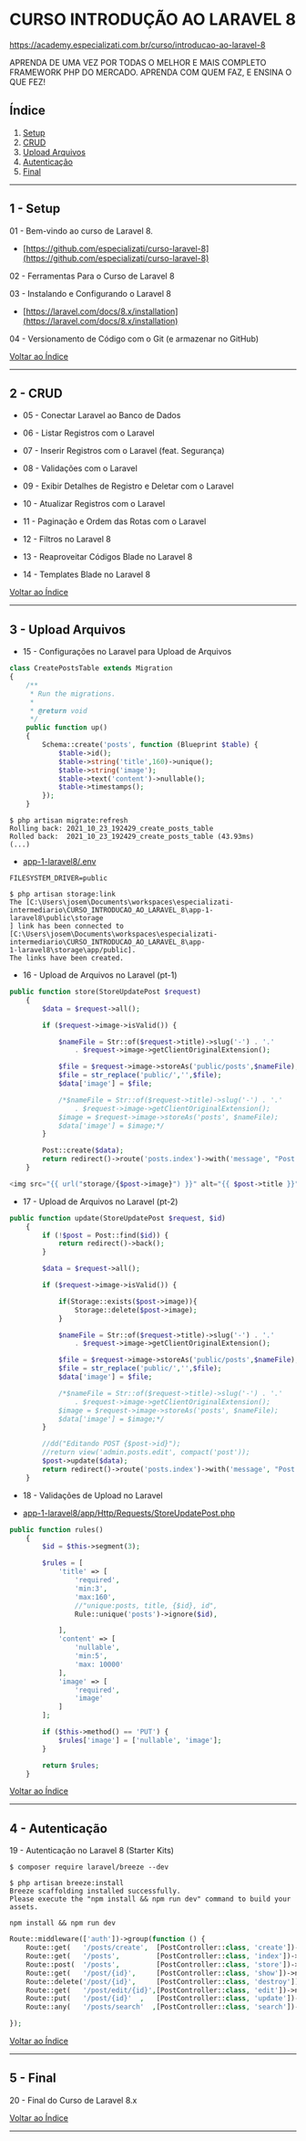 # CURSO INTRODUÇÃO AO LARAVEL 8

https://academy.especializati.com.br/curso/introducao-ao-laravel-8

APRENDA DE UMA VEZ POR TODAS O MELHOR E MAIS COMPLETO FRAMEWORK PHP DO MERCADO. APRENDA COM QUEM FAZ, E ENSINA O QUE FEZ!

## <a name="indice">Índice</a>

1. [Setup](#parte1)     
2. [CRUD](#parte2)     
3. [Upload Arquivos](#parte3)     
4. [Autenticação](#parte4)     
5. [Final](#parte5)     
---


## <a name="parte1">1 - Setup</a>

01 - Bem-vindo ao curso de Laravel 8.

- [https://github.com/especializati/curso-laravel-8](https://github.com/especializati/curso-laravel-8)


02 - Ferramentas Para o Curso de Laravel 8

03 - Instalando e Configurando o Laravel 8

- [https://laravel.com/docs/8.x/installation](https://laravel.com/docs/8.x/installation)


04 - Versionamento de Código com o Git (e armazenar no GitHub)

[Voltar ao Índice](#indice)

---


## <a name="parte2">2 - CRUD</a>

- 05 - Conectar Laravel ao Banco de Dados

- 06 - Listar Registros com o Laravel
 
- 07 - Inserir Registros com o Laravel (feat. Segurança)
 
- 08 - Validações com o Laravel
 
- 09 - Exibir Detalhes de Registro e Deletar com o Laravel
 
- 10 - Atualizar Registros com o Laravel
 
- 11 - Paginação e Ordem das Rotas com o Laravel
 
- 12 - Filtros no Laravel 8
 
- 13 - Reaproveitar Códigos Blade no Laravel 8
 
- 14 - Templates Blade no Laravel 8


[Voltar ao Índice](#indice)

---


## <a name="parte3">3 - Upload Arquivos</a>

- 15 - Configurações no Laravel para Upload de Arquivos

```php
class CreatePostsTable extends Migration
{
    /**
     * Run the migrations.
     *
     * @return void
     */
    public function up()
    {
        Schema::create('posts', function (Blueprint $table) {
            $table->id();
            $table->string('title',160)->unique();
            $table->string('image');
            $table->text('content')->nullable();
            $table->timestamps();
        });
    }
```

```
$ php artisan migrate:refresh
Rolling back: 2021_10_23_192429_create_posts_table
Rolled back:  2021_10_23_192429_create_posts_table (43.93ms)
(...)
```

- [app-1-laravel8/.env](app-1-laravel8/.env)

```
FILESYSTEM_DRIVER=public
```

```
$ php artisan storage:link
The [C:\Users\josem\Documents\workspaces\especializati-intermediario\CURSO_INTRODUCAO_AO_LARAVEL_8\app-1-laravel8\public\storage
] link has been connected to [C:\Users\josem\Documents\workspaces\especializati-intermediario\CURSO_INTRODUCAO_AO_LARAVEL_8\app-
1-laravel8\storage\app/public].
The links have been created.

```

- 16 - Upload de Arquivos no Laravel (pt-1)

```php
public function store(StoreUpdatePost $request)
    {
        $data = $request->all();

        if ($request->image->isValid()) {

            $nameFile = Str::of($request->title)->slug('-') . '.'
                . $request->image->getClientOriginalExtension();

            $file = $request->image->storeAs('public/posts',$nameFile);
            $file = str_replace('public/','',$file);
            $data['image'] = $file;

            /*$nameFile = Str::of($request->title)->slug('-') . '.'
                . $request->image->getClientOriginalExtension();
            $image = $request->image->storeAs('posts', $nameFile);
            $data['image'] = $image;*/
        }

        Post::create($data);
        return redirect()->route('posts.index')->with('message', "Post Criado com sucesso");
    }
```

```php
<img src="{{ url("storage/{$post->image}") }}" alt="{{ $post->title }}" style="max-width: 100px">
```

- 17 - Upload de Arquivos no Laravel (pt-2)

```php
public function update(StoreUpdatePost $request, $id)
    {
        if (!$post = Post::find($id)) {
            return redirect()->back();
        }

        $data = $request->all();

        if ($request->image->isValid()) {

            if(Storage::exists($post->image)){
                Storage::delete($post->image);
            }

            $nameFile = Str::of($request->title)->slug('-') . '.'
                . $request->image->getClientOriginalExtension();

            $file = $request->image->storeAs('public/posts',$nameFile);
            $file = str_replace('public/','',$file);
            $data['image'] = $file;

            /*$nameFile = Str::of($request->title)->slug('-') . '.'
                . $request->image->getClientOriginalExtension();
            $image = $request->image->storeAs('posts', $nameFile);
            $data['image'] = $image;*/
        }

        //dd("Editando POST {$post->id}");
        //return view('admin.posts.edit', compact('post'));
        $post->update($data);
        return redirect()->route('posts.index')->with('message', "Post Editado com sucesso");
    }
```

- 18 - Validações de Upload no Laravel

- [app-1-laravel8/app/Http/Requests/StoreUpdatePost.php](app-1-laravel8/app/Http/Requests/StoreUpdatePost.php)

```php
public function rules()
    {
        $id = $this->segment(3);

        $rules = [
            'title' => [
                'required',
                'min:3',
                'max:160',
                //"unique:posts, title, {$id}, id",
                Rule::unique('posts')->ignore($id),

            ],
            'content' => [
                'nullable',
                'min:5',
                'max: 10000'
            ],
            'image' => [
                'required',
                'image'
            ]
        ];

        if ($this->method() == 'PUT') {
            $rules['image'] = ['nullable', 'image'];
        }

        return $rules;
    }
```


[Voltar ao Índice](#indice)

---


## <a name="parte4">4 - Autenticação</a>

19 - Autenticação no Laravel 8 (Starter Kits)

```
$ composer require laravel/breeze --dev

$ php artisan breeze:install
Breeze scaffolding installed successfully.
Please execute the "npm install && npm run dev" command to build your assets.

```


```
npm install && npm run dev
```

```php
Route::middleware(['auth'])->group(function () {
    Route::get(   '/posts/create',  [PostController::class, 'create'])->name('posts.create');
    Route::get(   '/posts',         [PostController::class, 'index'])->name('posts.index');
    Route::post(  '/posts',         [PostController::class, 'store'])->name('posts.store');
    Route::get(   '/post/{id}',     [PostController::class, 'show'])->name('post.show');
    Route::delete('/post/{id}',     [PostController::class, 'destroy'])->name('post.destroy');
    Route::get(   '/post/edit/{id}',[PostController::class, 'edit'])->name('post.edit');
    Route::put(   '/post/{id}'  ,   [PostController::class, 'update'])->name('post.update');
    Route::any(   '/posts/search'  ,[PostController::class, 'search'])->name('post.search');

});
```


[Voltar ao Índice](#indice)

---


## <a name="parte5">5 - Final</a>

20 - Final do Curso de Laravel 8.x

[Voltar ao Índice](#indice)

---

